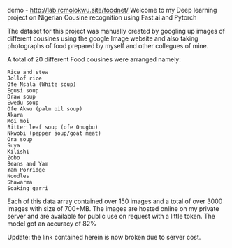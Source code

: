 demo - http://lab.rcmolokwu.site/foodnet/
Welcome to my Deep learning project on Nigerian Cousine recognition using Fast.ai and Pytorch

The dataset for this project was manually created by googling up images of different cousines using the google Image website and also taking photographs of food prepared by myself and other collegues of mine.

A total of 20 different Food cousines were arranged namely:

    Rice and stew
    Jollof rice
    Ofe Nsala (White soup)
    Egusi soup
    Draw soup
    Ewedu soup
    Ofe Akwu (palm oil soup)
    Akara
    Moi moi
    Bitter leaf soup (ofe Onugbu)
    Nkwobi (pepper soup/goat meat)
    Ora soup
    Suya
    Kilishi
    Zobo
    Beans and Yam
    Yam Porridge
    Noodles
    Shawarma
    Soaking garri

Each of this data array contained over 150 images and a total of over 3000 images with size of 700+MB. The images are hosted online on my private server and are available for public use on request with a little token.
The model got an accuracy of 82%


Update: the link contained herein is now broken due to server cost.
